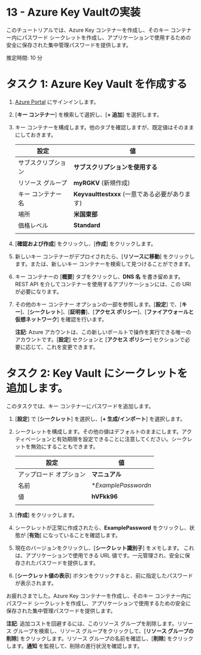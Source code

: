 ﻿---
wts:
    title: '13 - Azure Key Vaultの実装'
    module: 'モジュール 03 - セキュリティ、プライバシー、コンプライアンス、および信頼性'
---
# 13 - Azure Key Vaultの実装

このチュートリアルでは、Azure Key コンテナーを作成し、そのキー コンテナー内にパスワード シークレットを作成し、アプリケーションで使用するための安全に保存された集中管理パスワードを提供します。

推定時間: 10 分

# タスク 1: Azure Key Vault を作成する

1. [Azure Portal](https://portal.azure.com) にサインインします。

2. [**キー コンテナー**] を検索して選択し、[**+ 追加**] を選択します。   

3. キー コンテナーを構成します。他のタブを確認しますが、既定値はそのままにしておきます。 

    | 設定 | 値 | 
    | --- | --- |
    | サブスクリプション | **サブスクリプションを使用する** |
    | リソース グループ | **myRGKV** (新規作成) |
    | キー コンテナー名 | **Keyvaulttestxxx** (一意である必要があります) |
    | 場所 | **米国東部** |
    | 価格レベル | **Standard** |
    | | |

4. [**確認および作成**] をクリックし、[**作成**] をクリックします。 

5. 新しいキー コンテナーがデプロイされたら、[**リソースに移動**] をクリックします。または、新しいキー コンテナーを検索して見つけることができます。 

6. キー コンテナーの [**概要**] タブをクリックし、**DNS 名** を書き留めます。REST API を介してコンテナーを使用するアプリケーションには、この URI が必要になります。

7. その他のキー コンテナー オプションの一部を参照します。[**設定**] で、[**キー**]、[**シークレット**]、[**証明書**]、[**アクセス ポリシー**]、[**ファイアウォールと仮想ネットワーク**] を確認を行います。

    **注記**: Azure アカウントは、この新しいボールトで操作を実行できる唯一のアカウントです。[**設定**] セクションと [**アクセス ポリシー**] セクションで必要に応じて、これを変更できます。

# タスク 2: Key Vault にシークレットを追加します。
        
このタスクでは、キー コンテナーにパスワードを追加します。 

1. [**設定**] で [**シークレット**] を選択し、[**+ 生成/インポート**] を選択します。     

2. シークレットを構成します。その他の値はデフォルトのままにします。アクティベーションと有効期限を設定できることに注意してください。シークレットを無効にすることもできます。

    | 設定 | 値 | 
    | --- | --- |
    | アップロード オプション | **マニュアル** |
    | 名前 | **ExamplePasswordn* |
    | 値 | **hVFkk96** |
    | | |

3. [**作成**] をクリックします。

4. シークレットが正常に作成されたら、**ExamplePassword** をクリックし、状態が [**有効**] になっていることを確認します。

5. 現在のバージョンをクリックし、[**シークレット識別子**] をメモします。  これは、アプリケーションで使用できる URL 値です。一元管理され、安全に保存されたパスワードを提供します。

6. [**シークレット値の表示**] ボタンをクリックすると、前に指定したパスワードが表示されます。 

お疲れさまでした。Azure Key コンテナーを作成し、そのキー コンテナー内にパスワード シークレットを作成し、アプリケーションで使用するための安全に保存された集中管理パスワードを提供します。

**注記**: 追加コストを回避するには、このリソース グループを削除します。リソース グループを検索し、リソース グループをクリックして、[**リソース グループの削除**] をクリックします。リソース グループの名前を確認し、[**削除**] をクリックします。**通知** を監視して、削除の進行状況を確認します。